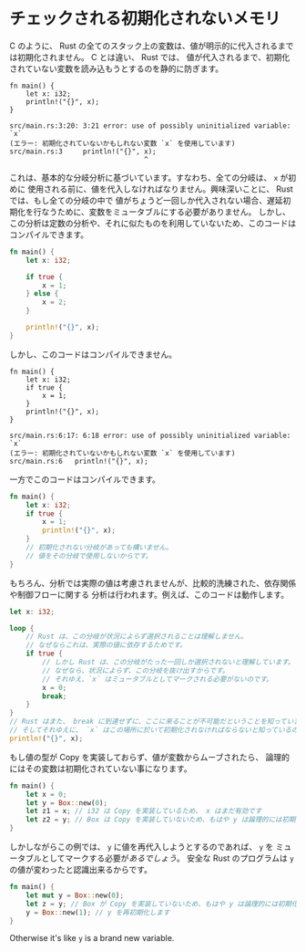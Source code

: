 <!--
# Checked Uninitialized Memory
-->

# チェックされる初期化されないメモリ

<!--
Like C, all stack variables in Rust are uninitialized until a value is
explicitly assigned to them. Unlike C, Rust statically prevents you from ever
reading them until you do:
-->

C のように、 Rust の全てのスタック上の変数は、値が明示的に代入されるまでは初期化されません。 C とは違い、 Rust では、
値が代入されるまで、初期化されていない変数を読み込もうとするのを静的に防ぎます。

```rust,ignore
fn main() {
    let x: i32;
    println!("{}", x);
}
```

```text
src/main.rs:3:20: 3:21 error: use of possibly uninitialized variable: `x`
(エラー: 初期化されていないかもしれない変数 `x` を使用しています)
src/main.rs:3     println!("{}", x);
                                 ^
```

<!--
This is based off of a basic branch analysis: every branch must assign a value
to `x` before it is first used. Interestingly, Rust doesn't require the variable
to be mutable to perform a delayed initialization if every branch assigns
exactly once. However the analysis does not take advantage of constant analysis
or anything like that. So this compiles:
-->

これは、基本的な分岐分析に基づいています。すなわち、全ての分岐は、 `x` が初めに
使用される前に、値を代入しなければなりません。興味深いことに、 Rust では、もし全ての分岐の中で
値がちょうど一回しか代入されない場合、遅延初期化を行なうために、変数をミュータブルにする必要がありません。
しかし、この分析は定数の分析や、それに似たものを利用していないため、このコードはコンパイルできます。

```rust
fn main() {
    let x: i32;

    if true {
        x = 1;
    } else {
        x = 2;
    }

    println!("{}", x);
}
```

<!--
but this doesn't:
-->

しかし、このコードはコンパイルできません。

```rust,ignore
fn main() {
    let x: i32;
    if true {
        x = 1;
    }
    println!("{}", x);
}
```

```text
src/main.rs:6:17: 6:18 error: use of possibly uninitialized variable: `x`
(エラー: 初期化されていないかもしれない変数 `x` を使用しています)
src/main.rs:6   println!("{}", x);
```

<!--
while this does:
-->

一方でこのコードはコンパイルできます。

```rust
fn main() {
    let x: i32;
    if true {
        x = 1;
        println!("{}", x);
    }
    // 初期化されない分岐があっても構いません。
    // 値をその分岐で使用しないからです。
}
```

<!--
Of course, while the analysis doesn't consider actual values, it does
have a relatively sophisticated understanding of dependencies and control
flow. For instance, this works:
-->

もちろん、分析では実際の値は考慮されませんが、比較的洗練された、依存関係や制御フローに関する
分析は行われます。例えば、このコードは動作します。

```rust
let x: i32;

loop {
    // Rust は、この分岐が状況によらず選択されることは理解しません。
    // なぜならこれは、実際の値に依存するためです。
    if true {
        // しかし Rust は、この分岐がたった一回しか選択されないと理解しています。
        // なぜなら、状況によらず、この分岐を抜け出すからです。
        // それゆえ、`x` はミュータブルとしてマークされる必要がないのです。
        x = 0;
        break;
    }
}
// Rust はまた、 break に到達せずに、ここに来ることが不可能だということを知っています。
// そしてそれゆえに、 `x` はこの場所に於いて初期化されなければならないと知っているのです!
println!("{}", x);
```

<!--
If a value is moved out of a variable, that variable becomes logically
uninitialized if the type of the value isn't Copy. That is:
-->

もし値の型が Copy を実装しておらず、値が変数からムーブされたら、
論理的にはその変数は初期化されていない事になります。

```rust
fn main() {
    let x = 0;
    let y = Box::new(0);
    let z1 = x; // i32 は Copy を実装しているため、 x はまだ有効です
    let z2 = y; // Box は Copy を実装していないため、もはや y は論理的には初期化されていません
}
```

<!--
However reassigning `y` in this example *would* require `y` to be marked as
mutable, as a Safe Rust program could observe that the value of `y` changed:
-->

しかしながらこの例では、 `y` に値を再代入しようとするのであれば、 `y` を
ミュータブルとしてマークする必要が*あるでしょう*。
安全な Rust のプログラムは `y` の値が変わったと認識出来るからです。

```rust
fn main() {
    let mut y = Box::new(0);
    let z = y; // Box が Copy を実装していないため、もはや y は論理的には初期化されていません
    y = Box::new(1); // y を再初期化します
}
```

Otherwise it's like `y` is a brand new variable.

